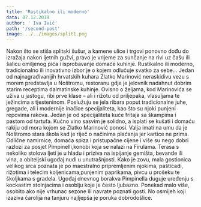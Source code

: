 ```yaml
---
title: 'Rustikalno ili moderno'
data: 07.12.2019
author: ' Iva Ivić'
path: '/second-post'
image: ../../images/split1.png
---
```

Nakon što se stiša splitski šušur, a kamene ulice i trgovi ponovno dođu do izražaja nakon ljetnih gužvi, pravo je vrijeme za sunčanje na rivi uz čašu ili šalicu omiljenog pića i isprobavanje domaće kuhinje. Rustikalno ili moderno, tradicionalno ili inovativno izbor je o kojem odlučuje svatko za sebe...
Jedan od najnagrađivanijih hrvatskih kuhara Zlatko Marinović neraskidivu vezu s morem predstavlja u Noštromu, restoranu gdje je jelovnik nadahnut dobrim starim receptima dalmatinske kuhinje. Ovisno o željama, kod Marinovića se uživa u jastogu, ribi prve klase – ali i rižotu od priljepaka, vlasuljama te ježincima s tjesteninom. Poslužuju se jela ribara poput tradicionalne juhe, gregade, ali i modernije inačice specijaliteta, kao što su njoki punjeni repovima rakova. Jedan je od specijaliteta kuće fritaja sa škampima i pastom od tartufa. Kućno vino sasvim je solidno, a isplati se kušati i domaću rakiju od mora kojom se Zlatko Marinović ponosi. Valja imati na umu da je Noštromo stara škola kad je riječ o načinima plaćanja jer kartice ne prima.
Odlične namirnice, domaća spiza i pristupačne cijene i više su nego dobri razlozi za posjet Pimpinelli,konobi koja se nalazi na Firulama. Terasa s nekoliko stolova ljeti je u hladu i priziva na ispijanje gemišta, bevande ili vina, a obiteljski ugođaj nudi u unutrašnjosti. Kako je zovu, mala gostionica velikog srca poznata je po maestralno pripremljenim njokima, pašticadi, rižotima i telećim koljenicama,punjenim paprikama, pivcu u prošeku te školjkama s gradela. Ugođaj dnevnog borakva Pimpinella duguje uređenju s kockastim stolnjacima i osoblju koje je često ljubazno. Ponekad malo više, osobito ako nije vrhunac sezone ili navrate poznati gosti. No osmijeh koji izaziva čarolija na tanjuru najljepša je poruka dobrodošlice.